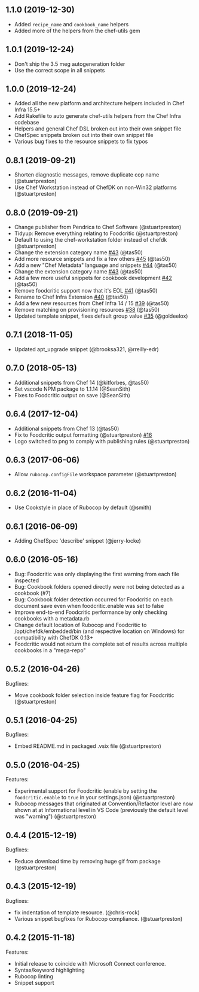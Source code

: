 ## 1.1.0 (2019-12-30)

- Added `recipe_name` and `cookbook_name` helpers
- Added more of the helpers from the chef-utils gem

## 1.0.1 (2019-12-24)

- Don't ship the 3.5 meg autogeneration folder
- Use the correct scope in all snippets

## 1.0.0 (2019-12-24)

- Added all the new platform and architecture helpers included in Chef Infra 15.5+
- Add Rakefile to auto generate chef-utils helpers from the Chef Infra codebase
- Helpers and general Chef DSL broken out into their own snippet file
- ChefSpec snippets broken out into their own snippet file
- Various bug fixes to the resource snippets to fix typos

## 0.8.1 (2019-09-21)

 - Shorten diagnostic messages, remove duplicate cop name (@stuartpreston)
 - Use Chef Workstation instead of ChefDK on non-Win32 platforms (@stuartpreston)

## 0.8.0 (2019-09-21)

 - Change publisher from Pendrica to Chef Software (@stuartpreston)
 - Tidyup: Remove everything relating to Foodcritic (@stuartpreston)
 - Default to using the chef-workstation folder instead of chefdk (@stuartpreston)
 - Change the extension category name [#43](https://github.com/chef/vscode-chef/issues/43) (@tas50)
 - Add more resource snippets and fix a few others [#45](https://github.com/chef/vscode-chef/issues/45) (@tas50)
 - Add a new "Chef Metadata" language and snippets [#44](https://github.com/chef/vscode-chef/issues/44) (@tas50)
 - Change the extension category name [#43](https://github.com/chef/vscode-chef/issues/43) (@tas50)
 - Add a few more useful snippets for cookbook development [#42](https://github.com/chef/vscode-chef/issues/42) (@tas50)
 - Remove foodcritic support now that it's EOL [#41](https://github.com/chef/vscode-chef/issues/41) (@tas50)
 - Rename to Chef Infra Extension [#40](https://github.com/chef/vscode-chef/issues/40) (@tas50)
 - Add a few new resources from Chef Infra 14 / 15 [#39](https://github.com/chef/vscode-chef/issues/39) (@tas50)
 - Remove matching on provisioning resources [#38](https://github.com/chef/vscode-chef/issues/38) (@tas50)
 - Updated template snippet, fixes default group value [#35](https://github.com/chef/vscode-chef/issues/35) (@goldeelox)

## 0.7.1 (2018-11-05)
 - Updated apt_upgrade snippet (@brooksa321, @rreilly-edr)

## 0.7.0 (2018-05-13)
 - Additional snippets from Chef 14 (@kitforbes, @tas50)
 - Set vscode NPM package to 1.1.14 (@SeanSith)
 - Fixes to Foodcritic output on save (@SeanSith)

## 0.6.4 (2017-12-04)
 - Additional snippets from Chef 13 (@tas50)
 - Fix to Foodcritic output formatting (@stuartpreston) [#16](https://github.com/chef/vscode-chef/issues/16)
 - Logo switched to png to comply with publishing rules (@stuartpreston)

## 0.6.3 (2017-06-06)
 - Allow `rubocop.configFile` workspace parameter (@stuartpreston)

## 0.6.2 (2016-11-04)
 - Use Cookstyle in place of Rubocop by default (@smith)

## 0.6.1 (2016-06-09)
 - Adding ChefSpec 'describe' snippet (@jerry-locke)

## 0.6.0 (2016-05-16)
 - Bug: Foodcritic was only displaying the first warning from each file inspected
 - Bug: Cookbook folders opened directly were not being detected as a cookbook (#7)
 - Bug: Cookbook folder detection occurred for Foodcritic on each document save even when foodcritic.enable was set to false
 - Improve end-to-end Foodcritic performance by only checking cookbooks with a metadata.rb
 - Change default location of Rubocop and Foodcritic to /opt/chefdk/embedded/bin (and respective location on Windows) for compatibility with ChefDK 0.13+
 - Foodcritic would not return the complete set of results across multiple cookbooks in a "mega-repo"

## 0.5.2 (2016-04-26)

Bugfixes:
 - Move cookbook folder selection inside feature flag for Foodcritic (@stuartpreston)

## 0.5.1 (2016-04-25)

Bugfixes:
 - Embed README.md in packaged .vsix file (@stuartpreston)

## 0.5.0 (2016-04-25)

Features:
 - Experimental support for Foodcritic (enable by setting the ```foodcritic.enable``` to ```true``` in your settings.json) (@stuartpreston)
 - Rubocop messages that originated at Convention/Refactor level are now shown at at Informational level in VS Code (previously the default level was "warning") (@stuartpreston)

## 0.4.4 (2015-12-19)

Bugfixes:
 - Reduce download time by removing huge gif from package (@stuartpreston)

## 0.4.3 (2015-12-19)

Bugfixes:
 - fix indentation of template resource. (@chris-rock)
 - Various snippet bugfixes for Rubocop compliance. (@stuartpreston)

## 0.4.2 (2015-11-18)

Features:
 - Initial release to coincide with Microsoft Connect conference.
 - Syntax/keyword highlighting
 - Rubocop linting
 - Snippet support
